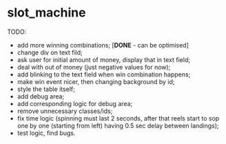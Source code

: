 # slot_machine

TODO:
- add more winning combinations; [**DONE** - can be optimised]
- change div on text fild;
- ask user for initial amount of money, display that in text field;
- deal with out of money (just negative values for now); 
- add blinking to the text field when win combination happens;
- make win event nicer, then changing background by id;
- style the table itself;
- add debug area;
- add corresponding logic for debug area;
- remove unnecessary classes/ids;
- fix time logic (spinning must last 2 seconds, after that reels start to sop one by one (starting from left) having 0.5 sec delay between landings);
- test logic, find bugs.
